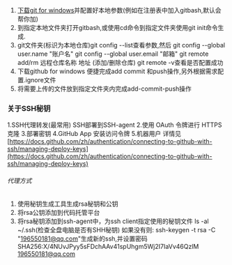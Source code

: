 
1. [下载git for windows](https://gitforwindows.org/)并配置好本地参数(例如在注册表中加入gitbash,默认会帮你加)
2. 到指定本地文件夹打开gitbash,或使用cd命令到指定文件夹使用git init命令生成.
3. git文件夹(标识为本地仓库)git config --list查看参数,然后
git config --global user.name "账户名"
git config --global user.email "邮箱"
git remote add/rm 远程仓库名称 地址 (添加/删除仓库)
git remote -v查看是否配置成功
4. 下载github for windows 便捷完成add commit 和push操作,另外根据需求配置.ignore文件
5. 将需要上传的文件放到指定文件夹内完成add-commit-push操作

### 关于SSH秘钥
1.SSH代理转发(最常用) SSH部署到SSH-agent
2.使用 OAuth 令牌进行 HTTPS 克隆
3.部署密钥
4.GitHub App 安装访问令牌
5.机器用户
详情见[https://docs.github.com/zh/authentication/connecting-to-github-with-ssh/managing-deploy-keys](https://docs.github.com/zh/authentication/connecting-to-github-with-ssh/managing-deploy-keys)

###### 代理方式
1.  使用秘钥生成工具生成rsa秘钥和公钥
2.  将rsa公钥添加到代码托管平台
3.  将rsa秘钥添加到ssh-agent中，为ssh client指定使用的秘钥文件
ls -al ~/.ssh(检查全盘电脑是否有SHH秘钥)
如果没有则:  ssh-keygen -t rsa -C "196550181@qq.com"生成新的ssh,并设置密码
SHA256:X/4NUvJPyy5sFDchAAv41spUhgm5Wj2I7IaVv46QzlM 196550181@qq.com


